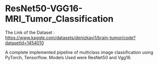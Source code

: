 # ResNet50-VGG16-MRI_Tumor_Classification <br>

The Link of the Dataset : https://www.kaggle.com/datasets/denizkavi1/brain-tumor/code?datasetId=1454010 <br>

A complete implemented pipeline of multiclass image classification using PyTorch, Tensorflow.
Models Used were ResNet50 and Vgg16.
